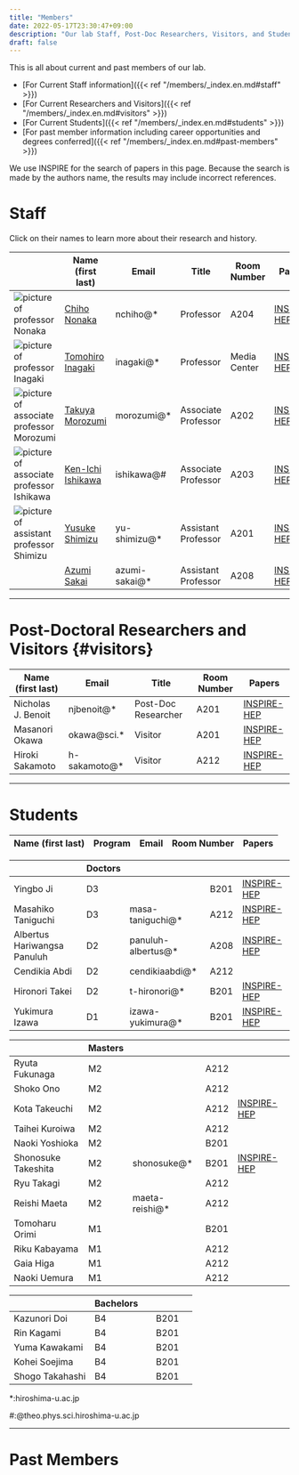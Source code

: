 ```yaml
---
title: "Members"
date: 2022-05-17T23:30:47+09:00
description: "Our lab Staff, Post-Doc Researchers, Visitors, and Students"
draft: false
---
```


This is all about current and past members of our lab.

* [For Current Staff information]({{< ref "/members/_index.en.md#staff" >}})
* [For Current Researchers and Visitors]({{< ref "/members/_index.en.md#visitors" >}})
* [For Current Students]({{< ref "/members/_index.en.md#students" >}})
* [For past member information including career opportunities and degrees conferred]({{< ref "/members/_index.en.md#past-members" >}})

We use INSPIRE for the search of papers in this page.
Because the search is made by the authors name, the results may include incorrect references.

# Staff
Click on their names to learn more about their research and history.

| | Name (first last) | Email | Title | Room Number | Papers |
| --- | ---- | ---- | ---- | ----- | ---- |
| ![picture of professor Nonaka](imgs/staff/nonaka_atarashi.jpg "memberimg") | [Chiho Nonaka](https://seeds.office.hiroshima-u.ac.jp/profile/en.d02aa0cf7fd0bf59520e17560c007669.html) | nchiho@* | Professor | A204 | [INSPIRE-HEP](https://inspirehep.net/search?p=a+chiho+nonaka) |
| ![picture of professor Inagaki](imgs/staff/inagaki_atarashi.jpg "memberimg") | [Tomohiro Inagaki](https://home.hiroshima-u.ac.jp/inagaki/) | inagaki@*| Professor | Media Center | [INSPIRE-HEP](https://inspirehep.net/search?p=a+tomohiro+inagaki) |
| ![picture of associate professor Morozumi](imgs/staff/morozumi_atarashi.jpg "memberimg") | [Takuya Morozumi](members/staff/morozumi) | morozumi@* | Associate Professor | A202 | [INSPIRE-HEP](https://inspirehep.net/search?p=a+t.+morozumi) |
| ![picture of associate professor Ishikawa](imgs/staff/ishikawa_20210104.jpg "memberimg") | [Ken-Ichi Ishikawa](members/staff/ishikawa) | ishikawa@# | Associate Professor | A203 | [INSPIRE-HEP](https://inspirehep.net/search?p=a+k.+i.+ishikawa) |
| ![picture of assistant professor Shimizu](imgs/staff/YusukeShimizu_atarashi.jpg "memberimg") | [Yusuke Shimizu](https://seeds.office.hiroshima-u.ac.jp/profile/en.cee8e561825f5e4b520e17560c007669.html) | yu-shimizu@* | Assistant Professor | A201 | [INSPIRE-HEP](https://inspirehep.net/search?p=a+Yusuke.Shimizu.1) |
|  | [Azumi Sakai](https://seeds.office.hiroshima-u.ac.jp/profile/en.46af3c3051ccaffd520e17560c007669.html) | azumi-sakai@* | Assistant Professor  | A208 | [INSPIRE-HEP](https://inspirehep.net/search?p=a+A.Sakai.4) |

---

# Post-Doctoral Researchers and Visitors {#visitors}
| Name (first last) | Email         | Title                       | Room Number | Papers |
|-----------------|---------------|------------------------------------------|-------------| ------ |
| Nicholas J. Benoit          | njbenoit@*     | Post-Doc Researcher  | A201        | [INSPIRE-HEP](https://inspirehep.net/search?p=a+N.J.Benoit.1) |
| Masanori Okawa  | okawa@sci.*   | Visitor              | A201        | [INSPIRE-HEP](https://inspirehep.net/search?p=a+m.+okawa) |
| Hiroki Sakamoto | h-sakamoto@*  | Visitor                    | A212        | [INSPIRE-HEP](https://inspirehep.net/search?p=a+H.Sakamoto.4) |

---

# Students
| Name (first last)                        | Program | Email           | Room Number | Papers  |
|-----------------------------|-------|-------------|-------------------------------|---------|

|   | Doctors  |  |  | |
|-----------------------------|-------|-------------|---------------------------------|---------|
| Yingbo Ji                   | D3    |      | B201        |    [INSPIRE-HEP](https://inspirehep.net/literature?sort=mostrecent&size=25&page=1&q=aff%20hiroshima%20u.%20and%20a%20Yingbo%20Ji)
| Masahiko Taniguchi          | D3    | masa-taniguchi@*  | A212        |  [INSPIRE-HEP](https://inspirehep.net/literature?sort=mostrecent&size=25&page=1&q=aff%20hiroshima%20u.%20and%20a%20Masahiko%20Taniguchi) |
| Albertus Hariwangsa Panuluh | D2    | panuluh-albertus@* | A208        | [INSPIRE-HEP]( https://inspirehep.net/literature?sort=mostrecent&size=25&page=1&q=aff%20hiroshima%20u.%20and%20a%20%27panuluh%20albertus%27) |
| Cendikia Abdi               | D2    | cendikiaabdi@*    | A212        |   |
| Hironori Takei              | D2    |  t-hironori@* | B201        | [INSPIRE-HEP](https://inspirehep.net/literature?sort=mostrecent&size=25&page=1&q=aff%20hiroshima%20u.%20and%20a%20Hironori%20Takei)  |
| Yukimura Izawa              | D1    | izawa-yukimura@* | B201        | [INSPIRE-HEP](https://inspirehep.net/literature?sort=mostrecent&size=25&page=1&q=aff%20hiroshima%20u.%20and%20a%20Yukimura%20Izawa)  |

|   | Masters  |  |   | |
|----------------------------------|------|-------------|-----------------|-----------------------------------------------------------------------|
| Ryuta Fukunaga              | M2    |  | A212        |   |
| Shoko Ono                   | M2    |   | A212        |  |
| Kota Takeuchi               | M2    |  | A212        | [INSPIRE-HEP](https://inspirehep.net/literature?sort=mostrecent&size=25&page=1&q=aff%20hiroshima%20u.%20and%20a%20Kota%20Takeuchi) |
| Taihei Kuroiwa              | M2    |  | A212        |   |
| Naoki Yoshioka              | M2   |  | B201        |   |
| Shonosuke Takeshita        | M2    | shonosuke@* | B201        | [INSPIRE-HEP](https://inspirehep.net/literature?sort=mostrecent&size=25&page=1&q=shonosuke%20takeshita)  |
| Ryu Takagi                  | M2    | | A212        |   |
| Reishi Maeta                | M2    | maeta-reishi@*  | A212        |   |
| Tomoharu Orimi              | M1   |                | B201        |   |
| Riku Kabayama               | M1    |               | A212       |   |
| Gaia Higa                   | M1    |  | A212       |   |
| Naoki Uemura                 | M1    |   | A212       |    |

|   | Bachelors |  |  | |
|----------------------------------|------|-------------|-----------------|-----------------------------------------------------------------------|
| Kazunori Doi                 | B4   |       | B201      |   |
| Rin Kagami                 | B4   |       | B201      |   |
| Yuma Kawakami                 | B4   |    | B201      |   |
| Kohei Soejima                | B4   |          | B201      |   |
| Shogo Takahashi               | B4   |     | B201      |   |

*:hiroshima-u.ac.jp

#:@theo.phys.sci.hiroshima-u.ac.jp

---

# Past Members